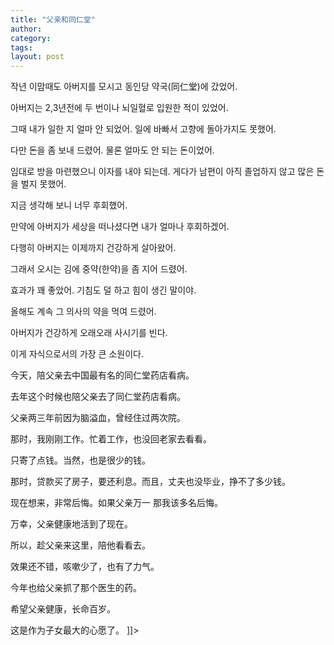 ```yaml
---
title: "父亲和同仁堂"
author:
category: 
tags: 
layout: post
---
```


작년 이맘때도 아버지를 모시고 동인당 약국(同仁堂)에 갔었어.

아버지는 2,3년전에  두 번이나 뇌일혈로 입원한 적이 있었어.

그때 내가 일한 지 얼마 안 되었어. 일에 바빠서 고향에 돌아가지도 못했어.

다만 돈을 좀 보내 드렸어. 물론 얼마도 안 되는 돈이었어.

임대로 방을 마련했으니 이자를 내야 되는데. 게다가 남편이 아직 졸업하지 않고 많은 돈을 벌지 못했어.

지금 생각해 보니 너무 후회했어.

만약에 아버지가 세상을 떠나셨다면 내가 얼마나 후회하겠어.

다행히 아버지는 이제까지 건강하게 살아왔어.

그래서 오시는 김에 중약(한약)을 좀 지어 드렸어.

효과가 꽤 좋았어. 기침도 덜 하고 힘이 생긴 말이야.

올해도 계속 그 의사의 약을 먹여 드렸어.

아버지가 건강하게 오래오래 사시기를 빈다.

이게 자식으로서의 가장 큰 소원이다.

今天，陪父亲去中国最有名的同仁堂药店看病。

去年这个时候也陪父亲去了同仁堂药店看病。

父亲两三年前因为脑溢血，曾经住过两次院。

那时，我刚刚工作。忙着工作，也没回老家去看看。

只寄了点钱。当然，也是很少的钱。

那时，贷款买了房子，要还利息。而且，丈夫也没毕业，挣不了多少钱。

现在想来，非常后悔。如果父亲万一    那我该多名后悔。

万幸，父亲健康地活到了现在。

所以，趁父亲来这里，陪他看看去。

效果还不错，咳嗽少了，也有了力气。

今年也给父亲抓了那个医生的药。

希望父亲健康，长命百岁。

这是作为子女最大的心愿了。 ]]>

